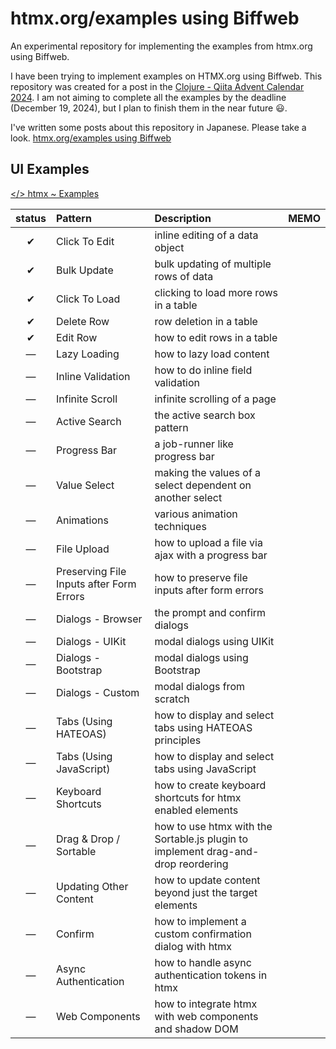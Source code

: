 # htmx.org/examples using Biffweb

An experimental repository for implementing the examples from htmx.org using Biffweb. 

I have been trying to implement examples on HTMX.org using Biffweb. This repository was created for a post in the [Clojure - Qiita Advent Calendar 2024](https://qiita.com/advent-calendar/2024/clojure_verse). I am not aiming to complete all the examples by the deadline (December 19, 2024), but I plan to finish them in the near future 😃.

I've written some posts about this repository in Japanese. Please take a look.
[htmx.org/examples using Biffweb](https://zenn.dev/shinseitaro/books/htmx-examples-using-biffweb)


## UI Examples 

[</> htmx ~ Examples](https://htmx.org/examples/#ui-examples)


| status | Pattern                                  | Description                                                                       | MEMO |
| :----: | :--------------------------------------- | :-------------------------------------------------------------------------------- | ---- |
|   ✔    | Click To Edit                            | inline editing of a data object                                                   |      |
|   ✔    | Bulk Update                              | bulk updating of multiple rows of data                                            |      |
|   ✔    | Click To Load                            | clicking to load more rows in a table                                             |      |
|   ✔    | Delete Row                               | row deletion in a table                                                           |      |
|   ✔    | Edit Row                                 | how to edit rows in a table                                                       |      |
|   —    | Lazy Loading                             | how to lazy load content                                                          |      |
|   —    | Inline Validation                        | how to do inline field validation                                                 |      |
|   —    | Infinite Scroll                          | infinite scrolling of a page                                                      |      |
|   —    | Active Search                            | the active search box pattern                                                     |      |
|   —    | Progress Bar                             | a job-runner like progress bar                                                    |      |
|   —    | Value Select                             | making the values of a select dependent on another select                         |      |
|   —    | Animations                               | various animation techniques                                                      |      |
|   —    | File Upload                              | how to upload a file via ajax with a progress bar                                 |      |
|   —    | Preserving File Inputs after Form Errors | how to preserve file inputs after form errors                                     |      |
|   —    | Dialogs - Browser                        | the prompt and confirm dialogs                                                    |      |
|   —    | Dialogs - UIKit                          | modal dialogs using UIKit                                                         |      |
|   —    | Dialogs - Bootstrap                      | modal dialogs using Bootstrap                                                     |      |
|   —    | Dialogs - Custom                         | modal dialogs from scratch                                                        |      |
|   —    | Tabs (Using HATEOAS)                     | how to display and select tabs using HATEOAS principles                           |      |
|   —    | Tabs (Using JavaScript)                  | how to display and select tabs using JavaScript                                   |      |
|   —    | Keyboard Shortcuts                       | how to create keyboard shortcuts for htmx enabled elements                        |      |
|   —    | Drag & Drop / Sortable                   | how to use htmx with the Sortable.js plugin to implement drag-and-drop reordering |      |
|   —    | Updating Other Content                   | how to update content beyond just the target elements                             |      |
|   —    | Confirm                                  | how to implement a custom confirmation dialog with htmx                           |      |
|   —    | Async Authentication                     | how to handle async authentication tokens in htmx                                 |      |
|   —    | Web Components                           | how to integrate htmx with web components and shadow DOM                          |      |
